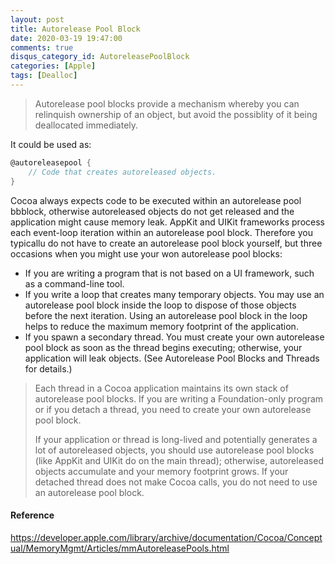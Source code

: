 ```yaml
---
layout: post
title: Autorelease Pool Block
date: 2020-03-19 19:47:00
comments: true
disqus_category_id: AutoreleasePoolBlock
categories: [Apple]
tags: [Dealloc]
---
```


> Autorelease pool blocks provide a mechanism whereby you can relinquish ownership of an object, but avoid the possiblity of it being deallocated immediately.

It could be used as:

```objective-c
@autoreleasepool {
    // Code that creates autoreleased objects.
}
```

Cocoa always expects code to be executed within an autorelease pool bbblock, otherwise autoreleased objects do not get released and the application might cause memory leak. AppKit and UIKit frameworks process each event-loop iteration within an autorelease pool block. Therefore you typicallu do not have to create an autorelease pool block yourself, but three occasions when you might use your won autorelease pool blocks:

- If you are writing a program that is not based on a UI framework, such as a command-line tool.
- If you write a loop that creates many temporary objects.
You may use an autorelease pool block inside the loop to dispose of those objects before the next iteration. Using an autorelease pool block in the loop helps to reduce the maximum memory footprint of the application.
- If you spawn a secondary thread. You must create your own autorelease pool block as soon as the thread begins executing; otherwise, your application will leak objects. (See Autorelease Pool Blocks and Threads for details.)

> Each thread in a Cocoa application maintains its own stack of autorelease pool blocks. If you are writing a Foundation-only program or if you detach a thread, you need to create your own autorelease pool block.
> 
> If your application or thread is long-lived and potentially generates a lot of autoreleased objects, you should use autorelease pool blocks (like AppKit and UIKit do on the main thread); otherwise, autoreleased objects accumulate and your memory footprint grows. If your detached thread does not make Cocoa calls, you do not need to use an autorelease pool block.

#### Reference

https://developer.apple.com/library/archive/documentation/Cocoa/Conceptual/MemoryMgmt/Articles/mmAutoreleasePools.html